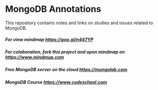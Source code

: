 # MongoDB Annotations
This repository contains notes and links on studies and issues related to MongoDB.


##### For view mindmap https://goo.gl/n447YP
##### For colaboration, fork this project and open mindmap on https://www.mindmup.com
##### Free MongoDB server on the cloud https://mongolab.com
##### MongoDB Course https://www.codeschool.com
